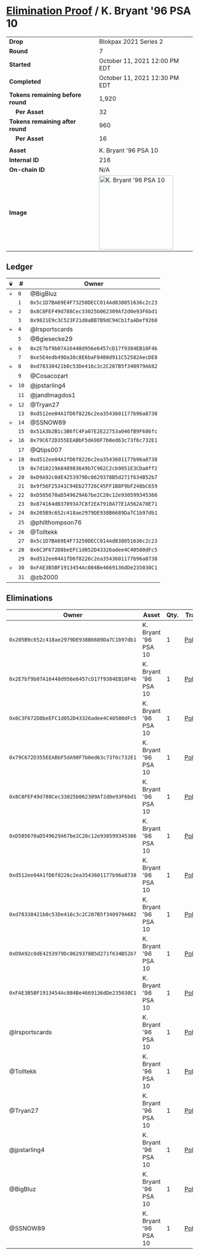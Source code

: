 # [Elimination Proof](./readme.md) / K. Bryant &#039;96 PSA 10

|||
|---|---|
| **Drop** | Blokpax 2021 Series 2 |
| **Round** | 7 |
| **Started** | October 11, 2021 12:00 PM EDT |
| **Completed** | October 11, 2021 12:30 PM EDT |
| **Tokens remaining before round** | 1,920 |
| **&nbsp;&nbsp;&nbsp;&nbsp;Per Asset** | 32 |
| **Tokens remaining after round** | 960 |
| **&nbsp;&nbsp;&nbsp;&nbsp;Per Asset** | 16 |
| | |
| **Asset** | K. Bryant &#039;96 PSA 10 |
| **Internal ID** | 216 |
| **On-chain ID** | N/A |
| **Image** | <img src="https://tcdn.blokpax.com/9484ebfa-63a7-447e-99e3-14c79952f555/0478eb9531c1ddf0dd590eec3995606ee5141cd89ceef97499a2de713f2c019f.jpg" height="200" alt="K. Bryant &#039;96 PSA 10" /> |

## Ledger

| 💀 | # | Owner |
| --- | --- | --- |
| 💀 | `0` | @BigBluz |
|  | `1` | `0x5c1D7BA69E4F73250DECC014Ad838051636c2c23` |
| 💀 | `2` | `0x8C8FEF49d788Cec33025b062309Af2d0e93F6bd1` |
|  | `3` | `0x9821E9c3C523F21d0aBB7B9dC94Cb1faADef9260` |
| 💀 | `4` | @lrsportscards |
|  | `5` | @Bgiesecke29 |
| 💀 | `6` | `0x2E7bf9b07A16448d956e6457cD17f9384EB10F4b` |
|  | `7` | `0xe5E4edb49Da30c8E6baF8480d911C52582AecDE8` |
| 💀 | `8` | `0xd78338421b0c53De416c3c2C207B5f340979A682` |
|  | `9` | @Cosacozart |
| 💀 | `10` | @jpstarling4 |
|  | `11` | @jandlmagdos1 |
| 💀 | `12` | @Tryan27 |
|  | `13` | `0xd512ee04A1fD6f8226c2ea3543601177b96a8738` |
| 💀 | `14` | @SSNOW89 |
|  | `15` | `0x51A3b2B1c3B6fC4Fa07E2E22753a046fB9F686fc` |
| 💀 | `16` | `0x79C672D355EEABbF5dA98F7b0ed63c73f6c732E1` |
|  | `17` | @Qtips007 |
| 💀 | `18` | `0xd512ee04A1fD6f8226c2ea3543601177b96a8738` |
|  | `19` | `0x7d10219A8489836A9b7C962C2cb9051E3CDa0ff2` |
| 💀 | `20` | `0xD9A92c0dE4253979Dc0629378B5d271f634B52b7` |
|  | `21` | `0x9f56F25341C94Eb27726C45FF1B8F9bF248bC659` |
| 💀 | `22` | `0xD505670aD549629A67be2C20c12e930599345366` |
|  | `23` | `0x874164d037093A7C8f2EA7918A77E1A562A70E71` |
| 💀 | `24` | `0x205B9c652c418ae2979DE938B6689Da7C1b97db1` |
|  | `25` | @philthompson76 |
| 💀 | `26` | @Tolltekk |
|  | `27` | `0x5c1D7BA69E4F73250DECC014Ad838051636c2c23` |
| 💀 | `28` | `0x6C3F672D8beEFC1d052D43326adee4C40580dFc5` |
|  | `29` | `0xd512ee04A1fD6f8226c2ea3543601177b96a8738` |
| 💀 | `30` | `0xFAE3B5BF1913454Ac084Be4669136dDe235030C1` |
|  | `31` | @zb2000 |


## Eliminations

| Owner | Asset | Qty. | Transaction |
| --- | --- | --- | --- |
| `0x205B9c652c418ae2979DE938B6689Da7C1b97db1` | K. Bryant '96 PSA 10 | 1 | [Polygonscan](https://polygonscan.com/tx/0x5e034e8bb0f314446f441365398cd8a93e61ff08bd37967566a6fc5473fe7056) |
| `0x2E7bf9b07A16448d956e6457cD17f9384EB10F4b` | K. Bryant '96 PSA 10 | 1 | [Polygonscan](https://polygonscan.com/tx/0x845a40a799913731e88a7bded515c46fce0637038c02a4b7a43ad9d5504fab71) |
| `0x6C3F672D8beEFC1d052D43326adee4C40580dFc5` | K. Bryant '96 PSA 10 | 1 | [Polygonscan](https://polygonscan.com/tx/0xc9eb582e163c5e84b41f0b77e5e0e2083367a5980169344d58a1a939fee3832a) |
| `0x79C672D355EEABbF5dA98F7b0ed63c73f6c732E1` | K. Bryant '96 PSA 10 | 1 | [Polygonscan](https://polygonscan.com/tx/0x12b300fad6dcd51766abfd8e13103a3734d4c0722c04e9de8e45e570827f97f7) |
| `0x8C8FEF49d788Cec33025b062309Af2d0e93F6bd1` | K. Bryant '96 PSA 10 | 1 | [Polygonscan](https://polygonscan.com/tx/0xc94577f55567e6a3a01a65cfdfebb4b4bafcf27fce14125d2dd0f56cc418cbc9) |
| `0xD505670aD549629A67be2C20c12e930599345366` | K. Bryant '96 PSA 10 | 1 | [Polygonscan](https://polygonscan.com/tx/0x0be13f6faa706a76a7167284593ac2c600c325a3b6ae96d090e696e1ad7bb003) |
| `0xd512ee04A1fD6f8226c2ea3543601177b96a8738` | K. Bryant '96 PSA 10 | 1 | [Polygonscan](https://polygonscan.com/tx/0xd97ff04570558388a12ae50daebe76e9a8c24015ca357696b52ff9a6f4c11d44) |
| `0xd78338421b0c53De416c3c2C207B5f340979A682` | K. Bryant '96 PSA 10 | 1 | [Polygonscan](https://polygonscan.com/tx/0x5cd873993b8c1ea0a42500e19f058e2b44ae51170bde9bd85b1c3bc0b82b4849) |
| `0xD9A92c0dE4253979Dc0629378B5d271f634B52b7` | K. Bryant '96 PSA 10 | 1 | [Polygonscan](https://polygonscan.com/tx/0x1e60142e061a64774d720d4d1780e1b516674b082f61dd6ebfc1c3e4399fa605) |
| `0xFAE3B5BF1913454Ac084Be4669136dDe235030C1` | K. Bryant '96 PSA 10 | 1 | [Polygonscan](https://polygonscan.com/tx/0x30ca907a19f71a8a6d3d17d20ad234528bf665a1cd02b69fcacb9c0f0466ffd4) |
| @lrsportscards | K. Bryant '96 PSA 10 | 1 | [Polygonscan](https://polygonscan.com/tx/0x98692d10d6f8cb8d90f1828691bc409da6d4119e3081520101f6804cb10877b0) |
| @Tolltekk | K. Bryant '96 PSA 10 | 1 | [Polygonscan](https://polygonscan.com/tx/0x098e67eb2f3b21830d060c2afa5a8bc09c0e9452b43b644cc58babf4323159d0) |
| @Tryan27 | K. Bryant '96 PSA 10 | 1 | [Polygonscan](https://polygonscan.com/tx/0xd33094e86d09e3c54b3baa81e63d2ab24a103367428eaeeee5ea2f6ac0f14604) |
| @jpstarling4 | K. Bryant '96 PSA 10 | 1 | [Polygonscan](https://polygonscan.com/tx/0xdb3b16dc8571e9efe492e430f1a19423876a34dc09b467fd6e995f5235f82a1e) |
| @BigBluz | K. Bryant '96 PSA 10 | 1 | [Polygonscan](https://polygonscan.com/tx/0xe178950435042e7497c6c494c2cf8219551d68863b702400e71b4dd6c89d6bdb) |
| @SSNOW89 | K. Bryant '96 PSA 10 | 1 | [Polygonscan](https://polygonscan.com/tx/0xa92163ed936abcb937f834720a5c51ac57156f0a7bc8097af8042e335b150c2c) |
